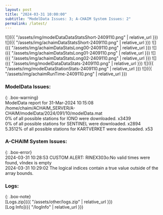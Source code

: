 ```yaml
---
layout: post
title: "2024-03-31 10:00:00"
subtitle: "ModelData Issues: 3; A-CHAIM System Issues: 2"
permalink: /latest/
---
```


![]({{ "/assets/img/modelDataDataStatsShort-2409110.png" | relative_url }})
![]({{ "/assets/img/achaimDataStatsShort-2409110.png" | relative_url }})
![]({{ "/assets/img/achaimDataStatsLong00-2409110.png" | relative_url }})
![]({{ "/assets/img/achaimDataStatsLong01-2409110.png" | relative_url }})
![]({{ "/assets/img/achaimDataStatsLong02-2409110.png" | relative_url }})
![]({{ "/assets/img/modelDataDataStats-2409110.png" | relative_url }})
![]({{ "/assets/img/modelDataStationStats-2409110.png" | relative_url }})
![]({{ "/assets/img/achaimRunTime-2409110.png" | relative_url }})


### ModelData Issues:  
  
{: .box-warning}  
 ModelData report for 31-Mar-2024 10:15:08   
 /home/chaim/ACHAIM_SERVER/A-CHAIM/modelData/2024/091/10/modelData.mat   
 0% of all possible stations for IONO were downloaded. x3439   
 0% of all possible stations for SENTINEL were downloaded. x2894   
 5.3512% of all possible stations for KARTVERKET were downloaded. x53   
  
### A-CHAIM System Issues:  
  
{: .box-error}  
2024-03-31 10:28:53 CUSTOM ALERT: RINEX303o:No valid times were found, vIndex is empty  
2024-03-31 10:29:02 The logical indices contain a true value outside of the array bounds.  

### Logs:  
  
{: .box-note}  
[Logs.zip]({{ "/assets/other/logs.zip" | relative_url }})  
[Log Info]({{ "/logInfo" | relative_url }})  
